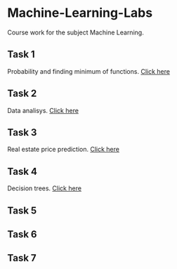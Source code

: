 # Machine-Learning-Labs
Course work for the subject Machine Learning.

## Task 1
Probability and finding minimum of functions. [Click here](https://colab.research.google.com/drive/1N2a_jfGazpT1TSfrg3nc5WZgM0NIi5mP?usp=sharing)

## Task 2
Data analisys. [Click here](https://colab.research.google.com/drive/13xx3X9OrWmdN7cWW961wcd84n28HJXm8?usp=sharing)

## Task 3
Real estate price prediction. [Click here](https://colab.research.google.com/drive/1EjMdgTga_j2RpIfENvhrEj7ShCcwcEQ_?usp=sharing)

## Task 4
Decision trees. [Click here](https://colab.research.google.com/drive/1y0NAoedqXwxCmDhIqIjE2Ff9RokuLR8l?usp=sharing)

## Task 5

## Task 6

## Task 7
